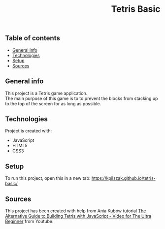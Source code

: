 <h1 align="right">Tetris Basic</h1><br>

## Table of contents
* [General info](#general-info)
* [Technologies](#technologies)
* [Setup](#setup)
* [Sources](#sources)

## General info
This project is a Tetris game application.  
The main purpose of this game is to to prevent the blocks from stacking up to the top of the screen for as long as possible.  
	
## Technologies
Project is created with:
* JavaScript
* HTML5
* CSS3  

## Setup
To run this project, open this in a new tab: <a href="https://kpilszak.github.io/tetris-basic/">https://kpilszak.github.io/tetris-basic/</a>

## Sources
This project has been created with help from Ania Kubów tutorial <a href="https://www.youtube.com/watch?v=w1JJfK09ujQ">The Alternative Guide to Building Tetris with JavaScript - Video for The Ultra Beginner</a> from Youtube.
